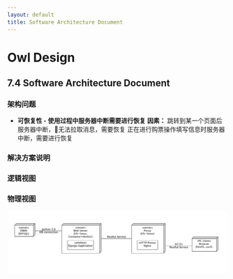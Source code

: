 ```yaml
---
layout: default
title: Software Architecture Document
---
```


# Owl Design

## 7.4 Software Architecture Document

### 架构问题
- **可恢复性 - 使用过程中服务器中断需要进行恢复**
**因素：**
跳转到某一个页面后服务器中断，无法拉取消息，需要恢复
正在进行购票操作填写信息时服务器中断，需要进行恢复

### 解决方案说明


### 逻辑视图

### 物理视图
![Screen Shot 2018-06-03 at 11.12.20 PM](/assets/Screen%20Shot%202018-06-03%20at%2011.12.20%20PM.png)